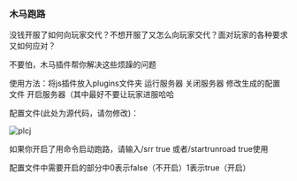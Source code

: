 ### 木马跑路

没钱开服了如何向玩家交代？不想开服了又怎么向玩家交代？面对玩家的各种要求又如何应对？

不要怕，木马插件帮你解决这些烦躁的问题

使用方法：将js插件放入plugins文件夹 运行服务器 关闭服务器 修改生成的配置文件 开启服务器（其中最好不要让玩家进服哈哈

配置文件(此处为源代码，请勿修改)：

![plcj](https://user-images.githubusercontent.com/111666543/236626981-776314be-9fe2-4443-bb32-3595593e29b5.PNG)



如果你开启了用命令启动跑路，请输入/srr true 或者/startrunroad true使用

配置文件中需要开启的部分中0表示false（不开启）1表示true（开启）
